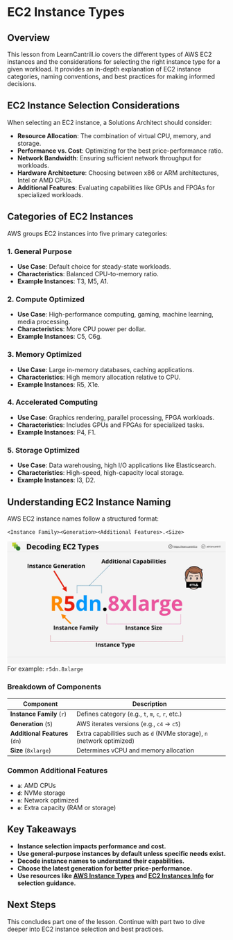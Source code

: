 # EC2 Instance Types

## Overview

This lesson from LearnCantrill.io covers the different types of AWS EC2 instances and the considerations for selecting the right instance type for a given workload. It provides an in-depth explanation of EC2 instance categories, naming conventions, and best practices for making informed decisions.

## EC2 Instance Selection Considerations

When selecting an EC2 instance, a Solutions Architect should consider:

- **Resource Allocation**: The combination of virtual CPU, memory, and storage.
- **Performance vs. Cost**: Optimizing for the best price-performance ratio.
- **Network Bandwidth**: Ensuring sufficient network throughput for workloads.
- **Hardware Architecture**: Choosing between x86 or ARM architectures, Intel or AMD CPUs.
- **Additional Features**: Evaluating capabilities like GPUs and FPGAs for specialized workloads.

## Categories of EC2 Instances

AWS groups EC2 instances into five primary categories:

### 1. General Purpose

- **Use Case**: Default choice for steady-state workloads.
- **Characteristics**: Balanced CPU-to-memory ratio.
- **Example Instances**: T3, M5, A1.

### 2. Compute Optimized

- **Use Case**: High-performance computing, gaming, machine learning, media processing.
- **Characteristics**: More CPU power per dollar.
- **Example Instances**: C5, C6g.

### 3. Memory Optimized

- **Use Case**: Large in-memory databases, caching applications.
- **Characteristics**: High memory allocation relative to CPU.
- **Example Instances**: R5, X1e.

### 4. Accelerated Computing

- **Use Case**: Graphics rendering, parallel processing, FPGA workloads.
- **Characteristics**: Includes GPUs and FPGAs for specialized tasks.
- **Example Instances**: P4, F1.

### 5. Storage Optimized

- **Use Case**: Data warehousing, high I/O applications like Elasticsearch.
- **Characteristics**: High-speed, high-capacity local storage.
- **Example Instances**: I3, D2.

## Understanding EC2 Instance Naming

AWS EC2 instance names follow a structured format:

```
<Instance Family><Generation><Additional Features>.<Size>
```

![alt text](image-7.png)
For example: `r5dn.8xlarge`

### Breakdown of Components

| Component                      | Description                                                            |
| ------------------------------ | ---------------------------------------------------------------------- |
| **Instance Family** (`r`)      | Defines category (e.g., `t`, `m`, `c`, `r`, etc.)                      |
| **Generation** (`5`)           | AWS iterates versions (e.g., `c4` → `c5`)                              |
| **Additional Features** (`dn`) | Extra capabilities such as `d` (NVMe storage), `n` (network optimized) |
| **Size** (`8xlarge`)           | Determines vCPU and memory allocation                                  |

### Common Additional Features

- **`a`**: AMD CPUs
- **`d`**: NVMe storage
- **`n`**: Network optimized
- **`e`**: Extra capacity (RAM or storage)

## Key Takeaways

- **Instance selection impacts performance and cost.**
- **Use general-purpose instances by default unless specific needs exist.**
- **Decode instance names to understand their capabilities.**
- **Choose the latest generation for better price-performance.**
- **Use resources like [AWS Instance Types](https://aws.amazon.com/ec2/instance-types/) and [EC2 Instances Info](https://ec2instances.info/) for selection guidance.**

## Next Steps

This concludes part one of the lesson. Continue with part two to dive deeper into EC2 instance selection and best practices.
